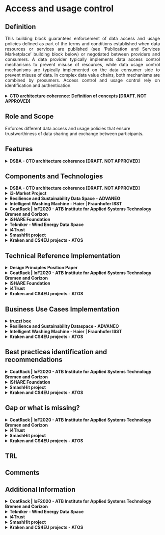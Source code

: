 # Access and usage control
## Definition
<div align="justify">This building block guarantees enforcement of data access and usage policies defined as part of the terms and conditions established when data resources or services are published (see ‘Publication and Services Marketplace’ building block below) or negotiated between providers and consumers. A data provider typically implements data access control mechanisms to prevent misuse of resources, while data usage control mechanisms are typically implemented on the data consumer side to prevent misuse of data. In complex data value chains, both mechanisms are combined by prosumers. Access control and usage control rely on identification and authentication.</div> </br>

<details>
  <summary><strong>CTO architecture coherence: Definition of concepts [DRAFT. NOT APPROVED]</strong></summary>
  
  - [Access Control](https://www.techopedia.com/definition/5831/access-control)
  
    <div align="justify">Access control is a way of limiting access to a system or to physical or virtual resources. In computing, access control is a process by which users are granted access and certain privileges to systems, resources or information.In access control systems, users must present credentials before they can be granted access. In physical systems, these credentials may come in many forms, but credentials that can't be transferred provide the most security. </div>
  
  - [Usage Control](https://www.igi-global.com/dictionary/hardware-approach-trusted-access-usage/31145)
  
    <div align="justify">Usage Control complements access control with contextual predicates, conditioning the activation of a given privilege, and obligations, i.e., mandatory actions associated to the exercise of a privilege.</div>
  
  - PIP/Directory Service
  
    <div align="justify">Where does the information come from to evaluate the rules from the policies and where to provide it. (Scope, roles, attributes).</div>
    <img src="images/Access_and_Usage_PIP.png" width="640" align="center"></br>
</details>

## Role and Scope
<div allign="justify">Enforces different data access and usage policies that ensure trustworthiness of data sharing and exchange between participants.</div>

## Features 
<details>
  <summary><strong>DSBA - CTO architecture coherence [DRAFT. NOT APPROVED]</strong></summary>
 
- Access Control
- Usage Control
- Policy rules definition language
- Enforcement of policy rules
- Policy administration and management
- Definition of credentials / roles
- Usage Control for data sovereignty
  
</details>

## Components and Technologies
<details>
  <summary><strong>DSBA - CTO architecture coherence [DRAFT. NOT APPROVED]</strong></summary>
  
- Policy Enforcement based on XACML, extend with PXP for Usage Policy Enforcement.
  
  Policies for Access Control and Usage Control should be managed in a similar way and should base on the same policy language. Therefore, the execution environments of both parties (data provider and data consumer) have to include some relevant components:
  
    - PAP Policy Administration Point: User interface to administer policies.
    - PDP Policy Decision Point: Evaluation of policies depending on context information.
    - PEP Policy Enforcement Point: Modification of data based on evaluation of PDP.
    - PIP Policy Information Point: Adding relevant context information (e.g. Scope, roles, attributes) to decide on policies, in distributed scenarios, e.g. Data Usage Policies, this could be a distributed /federated approach.
      <details>
        <summary>Detailed information about the PIP</summary>
        The policy information point might provide identity and authentication related data for (a) organizations, (b) Application execution environments and (3) individuals (Level 1, Level 2, Level 3). And additional attributes that are required for policy decisions on the object (data or service) and environment attributes. See figure below (source: NIST  Special  Publication  800-162,Guide  to  Attribute  Based  Access Control  (ABAC)  Definition and Considerations):
        <img src="images/Access_and_Usage_Details_PIP.png" width="640" align="center"></br>
      </details>
  
    - PMP Policy Management Point: Provisioning of actual policies.
    - PXP Policy Execution Point: Execution of activities from the policies _after_ data exchange and Enforcement of policies in PEP.
  
  <img src="images/Access_and_Usage_Policy_Enforcement_based_on_XACML.png" width="640" align="center"></br>
  
- IDSA: ODRL, XACML-oriented framework (PEP-PDP-PIP-PDP), Custom PAP
- FIWARE: XACML-like (iSHARE  [delegation evidence data model](https://dev.ishareworks.org/delegation/delegation-evidence.html), JSON port of XACML) implemented in Keyrock, XACML-based PEP-PDP-PAM framework, API Umbrella is iSHARE-compliant ([github](https://github.com/i4Trust/building-blocks#integrating-building-blocks-for-the-creation-of-i4trust-data-spaces), [Tutorials](https://github.com/i4Trust/tutorials)), XACML-based implemented in Keyrock (with AuthZForce component ([ReadTheDocs](https://authzforce-ce-fiware.readthedocs.io/en/latest/)), DID/VC/VP, FIWARE TRUE Connector component based on the MyData Framework ([github](https://github.com/Engineering-Research-and-Development/fiware-true-connector)).
  
</details>

<details>
  <summary><strong>i3-Market Project</strong></summary>
  
- Blockchain Framework
- HW Wallet
- Explicit-User consent
- Backplane API

<img src="images/Access_i3_Market.png" width="640" align="center"></br>

</details>

<details>
  <summary><strong>Resilience and Sustainability Data Space - ADVANEO</strong></summary>
  
  - IDSA and GAIA-X standards
  - ADVANEO's Trusted Data Hub
  - IDS Components: broker, connector, clearing house and app provider
</details>

<details>
  <summary><strong>Intelligent Washing Machine - Haier | Fraunhofer ISST</strong></summary>
 
  - COSMOPlat
  - IDS connector 
  - RFID sensor
</details>

<details>
  <summary><strong>CoatRack | IoF2020 - ATB Institute for Applied Systems Technology Bremen and Corizon</strong></summary>
  
  - CoatRack is a third-party backend-to-backend communications framework facilitating API access, monitoring and monetization. 
  - Open Source development, hosted in <a href="https://github.com/coatrack/coatrack">GitHub</a>.
</details>


<details>
  <summary><strong>iSHARE Foundation</strong></summary>
  
  - iSHARE Open Source Authorisation Registry and Authorization exchange structure. 
    - Based on the Trust framework validated participants, parties can authorise each other data services (access control). 
    - Based on explicit consent, and with licenses that are providing usage control, the licenses organise the usage control from a legal perspective and form the foundation also for technical usage control. 
</details>

<details>
  <summary><strong>Tekniker - Wind Energy Data Space</strong></summary>
  
  - Deployment of DataSpace Connectors as technical components responsible for the correct sharing of data between a data owner (e.g. wind farm operator) and a data user(e.g. component supplier).
  - Integration of the IDSA UPL through a Java Library in DataSpace Connectors for Usage Control Interoperability
  - Development, deployment and integration with DataSpace Connectors of a domain-agnostic Wind Farm Ontology WFOnt (https://w3id.org/wfont) for resource description interoperability.
  - Development and deployment of a Context-aware policy analysis method that integrated in DataSpace Connectors efficiently ensure policy quality avoiding security breaches in usage control while enhancing its performance.
</details>

<details>
  <summary><strong>i4Trust</strong></summary>
  
  - A XACML-like architecture comprising PEP, PDP, PAP, PIP functions is implemented for access control.

</details>

<details>
  <summary><strong>SmashHit project</strong></summary>
- Consent Manager: it is a core component of the smashHit platform that includes the functionality regarding the life cycle of the consent certifications. 
  The module interacts closely with the User Administration module since the users are the subject of the contracts. 
  The functions include the consent certification creation, management, consent distribution among the parties.
  
  </details>
  
  <details>
  <summary><strong>Kraken and CS4EU projects - ATOS</strong></summary>
  
  - Ledger uSelf
  - Decentralized SSI solution
  - User centric access control to marketplace
  
</details>
  
## Technical Reference Implementation
<details>
  <summary><strong>Design Principles Position Paper</strong></summary>
  <div align="justify">Enforcing Data Protection Regulations in Health Care Applications. When a company is processing patient records for the sake of accounting an billing as a service to doctors and insurances, it is thus in the interest of the company to ensure that it complies to those regulations.</div>
  
</details>
<details>
  <summary><strong>CoatRack | IoF2020 - ATB Institute for Applied Systems Technology Bremen and Corizon</strong></summary>
  <div align="justify"> <a href="https://coatrack.eu/">CoatRack</a> is a third-party backend-to-backend communications framework facilitating API access, monitoring and monetization. CoatRack is a framework to manage backend-to-backend communication via REST services, consisting of: distributed, lightweight API gateways and a centralized web application to generate and manage those API gateways.</div>
  
  CoatRack can facilitate your work if you have existing REST APIs and you want to do one (or more) of the following:
  - monitoring the access to your APIs
  - authentication/authorization of calls to your APIs via API keys
  - monetization of API calls, based on pay-per-call rules or flatrates

This project is part of [FIWARE](https://www.fiware.org/).
</details>

<details>
  <summary><strong>iSHARE Foundation</strong></summary>
  
  - There are many existing usage of the iSHARE Framework already, with data of more than 1,5 million organisations being available today to authorise in line with the data governance act.
</details>


<details>
  <summary><strong>i4Trust</strong></summary>
  
  - PEP and PDP functions are implemented by API gateways available in the FIWARE Catalogue. The extended version of the [Kong API gateway via plugins](https://github.com/FIWARE/kong-plugins-fiware) is recommended.
  - Implementation of PAP functions used to manage policies as well as the API to access such policies by PDP functions are implemented by the [Keyrock component](https://github.com/ging/fiware-idm) or any Authorization Registry compliant with iSHARE specifications. 
  - [Portfolio](https://i4trust.org/experiments/) of pioneer use cases relying on the i4Trust framework and the referred access control mechanisms.

</details>
  <details>
  <summary><strong>Kraken and CS4EU projects - ATOS</strong></summary>
KRAKEN project provides a decentralized SSI solution and user centric access control.
- SSI mobile app for managing VCs and key material
- Ledger USelf broker for SP integration
- Backup service allowing the use of sevarl devices

![image](https://user-images.githubusercontent.com/95075534/194543617-ad3afdeb-03ff-4b0d-a458-c3396c395331.png)

The Ledger uSelf asset (used in KRAKEN project) provides a decentralized SSI solution and user centric access control to the marketplace. The Ledger uSelf comprises an Android SSI mobile app (holders) for users managing VCs issued by trusted entities and key material (decentralized identifiers). Also, it includes a Ledger uSelf broker (server component) for facilitating the SSI integration both with the data providers (isuers) and the Service Providers (verifiers), simplifying the handling of SSI complex protocols and mechanisms. This implementation follows W3C standards and will follow digital wallet specifications from EC (eIDAS regulation).
</details>

## Business Use Cases Implementation
<details>
  <summary><strong>truzzt box</strong></summary>
  <div align="justify">In the <a href="https://www.truzzt.com/en/">truzzt box</a> your documents are always available for you and you are always in control, not even truzzt has access to your personal documents. As a verified user of your truzzt box you always know who you are dealing with, you only buy from real, verified merchants and personal data will always remain encrypted and safe. Besides. The truzzt box will automatically adapt to your usage with its artificial intelligence. </div>
  
</details>

<details>
  <summary><strong>Resilience and Sustainability Dataspace - ADVANEO</strong></summary>
  <div align="justify">Companies and organizations as users of the <a href="https://www.resilience-sustainability-dataspace.eu/">Resilience and Sustainability Dataspace</a> benefit from the data-based approach of a digital infrastructure to integrate decentralized information in a protected virtual space. With this infrastructure users are either able to apply already implemented services or to develop new services supporting our users in order to gain new insights and knowledge about. In the end, this enables users to seamlessly build their own trustworthy resilience and sustainability ecosystems. </div>
  
</details>

<details>
  <summary><strong>Intelligent Washing Machine - Haier | Fraunhofer ISST</strong></summary>
  <div align="justify">Through sensors within washing machines laundry data can be collected, which enables companies to offer their consumers a better utilization of washing machines with additional services. This data is sent to COSMOPlat for optimizing washing programs through ML. The optimized washing programs are sent back to the consumers washing machines to save energy, time, and costs, as well as it reduces the carbon footprint and will lead to longer lasting garments.</div>
  
</details>

 <details>
  <summary><strong>Kraken and CS4EU projects - ATOS</strong></summary>

  One of the use cases where this asset is used, involves end-users (e.g., data providers and data consumers) using the SSI mobile app for the onboarding/login processes on the marketplace, for selling or buying health or education data, under full user control.
![image](https://user-images.githubusercontent.com/95075534/194543864-f5718064-925d-4424-ab03-c1c0ea125c00.png)

  </details>

## Best practices identification and recommendations
<details>
  <summary><strong>CoatRack | IoF2020 - ATB Institute for Applied Systems Technology Bremen and Corizon</strong></summary>
  <div align="justify">CoatRack facilitates the monetisation by API access control and monitoring, without determining the data format of content exchanged as long as the services are based on REST calls.</div>

</details>

<details>
  <summary><strong>iSHARE Foundation</strong></summary>
  
  - <div align="justify">The Authorisation registry role is a federated role, open to data spaces to set this up specifically for specific data spaces. The role is open for organisations to either set it up themselves, but there is a growing market of market players providing commercial authorisation registry services.</div>
</details>

<details>
  <summary><strong>SmashHit project </strong></summary>
- Maintaining a common, well-known definition of at least the main legal terms in the consents which is accessible to all the different actors is, in our opinion, a must for this kind of system. 
In our case, we have chosen to base the consent manager on top of an ontology (https://smashhiteu.github.io/smashHitCore/) so that most of the process of defining the consent terms (purpose, roles, personal data categories…) is backed by this well-known model
</details>

<details>
  <summary><strong>Kraken and CS4EU projects - ATOS</strong></summary>
The use of a SSI SDK already developed by Atos, which simplifies the embedding SSI solution, will be helpful for integrating the SSI solution with marketplace apps or legacy access systems.
  </details>

## Gap or what is missing?
<details>
  <summary><strong>CoatRack | IoF2020 - ATB Institute for Applied Systems Technology Bremen and Corizon</strong></summary>
  <div align="justify">CoatRack offers the visualisation of access statistics. However, there is no practical payment feature yet included, to avoid monetary issues and demands with respect to banking regulations. </div>

</details>

<details>
  <summary><strong>i4Trust</strong></summary>
  <div align="justify">Evolution of the FIWARE open source components used in the framework to support ABAC based on claims of Verifiable Credentials supported by issuers of requests is under way.</div>

</details>

<details>
  <summary><strong>SmashHit project </strong></summary>
We have not seen a clear block or feature devoted to manage the consent but we think that this is important in an Access and Usage Control, this is the reason we have added the consent Manager component, to complement the description of the Building Block

  </details>
  <details>
  <summary><strong>Kraken and CS4EU projects - ATOS</strong></summary>
User consent could be included in the used VCs. 
LedgerUSelf is being evolved with SIOPv2 protocol (https://openid.net/specs/openid-connect-self-issued-v2-1_0.html) to allow integration of existing IAM solutions which support federated identity management protocols (OpenID Connect). This will be relevant for integration of such systems in data spaces initiatives like GAIA-X which is proposing SSI solutions based on SIOP and DID Comm protocols.
  </details>
  
## TRL

## Comments

## Additional Information
<details>
  <summary><strong>CoatRack | IoF2020 - ATB Institute for Applied Systems Technology Bremen and Corizon</strong></summary>
  
  - [CoatRack's webpage](https://coatrack.eu/)
  - [GitHub repository](https://github.com/coatrack/coatrack)

</details>

<details>
  <summary><strong>Tekniker - Wind Energy Data Space</strong></summary>
  
  - [Tekniker's webpage](https://www.daekinproject.com/en/)

</details>


<details>
  <summary><strong>i4Trust</strong></summary>
  
  - [Additional information](https://github.com/i4Trust/building-blocks)

</details>

<details>
  <summary><strong>SmashHit project </strong></summary>
You can find information in the following document https://smashhit.eu/public-report-d1-3-public-innovation-concept/ 
  The SmashHit Guidelines will be able to find online very soon, currently in progress.
  </details>

  <details>
  <summary><strong>Kraken and CS4EU projects - ATOS</strong></summary>
-Kraken project deliverable D3.2 Self-Sovereign Identity Solution Final Release.
-DE4A project deliverable D5.8 Final Release of DE4A Self-Sovereign Identity Supporting Framework
</details>
